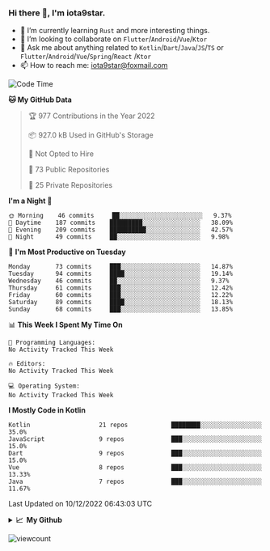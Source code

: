 ### Hi there 👋, I'm iota9star.

- 🌱 I’m currently learning `Rust` and more interesting things.
- 👯 I’m looking to collaborate on `Flutter`/`Android`/`Vue`/`Ktor`
- 💬 Ask me about anything related to `Kotlin`/`Dart`/`Java`/`JS`/`TS` or `Flutter`/`Android`/`Vue`/`Spring`/`React`
  /`Ktor`
- 📫 How to reach me: [iota9star@foxmail.com](iota9star@foxmail.com)



<!--START_SECTION:waka-->
![Code Time](http://img.shields.io/badge/Code%20Time-3%2C090%20hrs%2054%20mins-blue)

**🐱 My GitHub Data** 

> 🏆 977 Contributions in the Year 2022
 > 
> 📦 927.0 kB Used in GitHub's Storage 
 > 
> 🚫 Not Opted to Hire
 > 
> 📜 73 Public Repositories 
 > 
> 🔑 25 Private Repositories  
 > 
**I'm a Night 🦉** 

```text
🌞 Morning    46 commits     ██░░░░░░░░░░░░░░░░░░░░░░░   9.37% 
🌆 Daytime    187 commits    █████████░░░░░░░░░░░░░░░░   38.09% 
🌃 Evening    209 commits    ██████████░░░░░░░░░░░░░░░   42.57% 
🌙 Night      49 commits     ██░░░░░░░░░░░░░░░░░░░░░░░   9.98%

```
📅 **I'm Most Productive on Tuesday** 

```text
Monday       73 commits     ███░░░░░░░░░░░░░░░░░░░░░░   14.87% 
Tuesday      94 commits     ████░░░░░░░░░░░░░░░░░░░░░   19.14% 
Wednesday    46 commits     ██░░░░░░░░░░░░░░░░░░░░░░░   9.37% 
Thursday     61 commits     ███░░░░░░░░░░░░░░░░░░░░░░   12.42% 
Friday       60 commits     ███░░░░░░░░░░░░░░░░░░░░░░   12.22% 
Saturday     89 commits     ████░░░░░░░░░░░░░░░░░░░░░   18.13% 
Sunday       68 commits     ███░░░░░░░░░░░░░░░░░░░░░░   13.85%

```


📊 **This Week I Spent My Time On** 

```text
💬 Programming Languages: 
No Activity Tracked This Week

🔥 Editors: 
No Activity Tracked This Week

💻 Operating System: 
No Activity Tracked This Week

```

**I Mostly Code in Kotlin** 

```text
Kotlin                   21 repos            ████████░░░░░░░░░░░░░░░░░   35.0% 
JavaScript               9 repos             ███░░░░░░░░░░░░░░░░░░░░░░   15.0% 
Dart                     9 repos             ███░░░░░░░░░░░░░░░░░░░░░░   15.0% 
Vue                      8 repos             ███░░░░░░░░░░░░░░░░░░░░░░   13.33% 
Java                     7 repos             ███░░░░░░░░░░░░░░░░░░░░░░   11.67%

```



 Last Updated on 10/12/2022 06:43:03 UTC
<!--END_SECTION:waka-->

<details>
  <summary><b>📈&nbsp;&nbsp;My Github</b></summary>
  <br>
  <img src='https://github-profile-trophy.vercel.app/?username=iota9star'>
  <img src='https://bad-apple-github-readme.vercel.app/api?show_bg=1&username=iota9star&hide_title=true'>
  <img src='http://cr-skills-chart-widget.azurewebsites.net/api/api?username=iota9star'>
</details>


![viewcount](https://count.getloli.com/get/@iota9star?theme=rule34)
